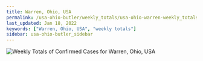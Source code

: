 ```yaml
---
title: Warren, Ohio, USA
permalink: /usa-ohio-butler/weekly_totals/usa-ohio-warren-weekly_totals.html
last_updated: Jan 18, 2022
keywords: ["Warren, Ohio, USA", "weekly totals"]
sidebar: usa-ohio-butler_sidebar
---
```


![Weekly Totals of Confirmed Cases for Warren, Ohio, USA](/covid_tracker/images/graphs/usa-ohio-warren-weekly_totals_graph.png)
